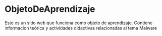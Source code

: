 ObjetoDeAprendizaje
===================

Este es un sitio web que funciona como objeto de aprendizaje. Contiene informacion teórica y actividades didactivas relacionadas al tema Malware
